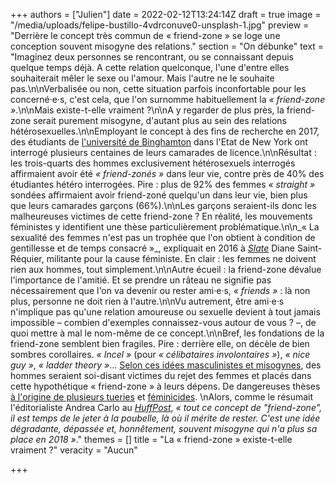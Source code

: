 +++
authors = ["Julien"]
date = 2022-02-12T13:24:14Z
draft = true
image = "/media/uploads/felipe-bustillo-4vdrconuve0-unsplash-1.jpg"
preview = "Derrière le concept très commun de « friend-zone » se loge une conception souvent misogyne des relations."
section = "On débunke"
text = "Imaginez deux personnes se rencontrant, ou se connaissant depuis quelque temps déjà. A cette relation quelconque, l'une d'entre elles souhaiterait mêler le sexe ou l'amour. Mais l'autre ne le souhaite pas.\n\nVerbalisée ou non, cette situation parfois inconfortable pour les concerné·e·s, c'est cela, que l'on surnomme habituellement la _« friend-zone »_.\n\nMais existe-t-elle vraiment ?\n\nA y regarder de plus près, la friend-zone serait purement misogyne, d'autant plus au sein des relations hétérosexuelles.\n\nEmployant le concept à des fins de recherche en 2017, des étudiants de [l'université de Binghamton](https://orb.binghamton.edu/cgi/viewcontent.cgi?article=1003&context=research_days_posters) dans l'Etat de New York ont interrogé plusieurs centaines de leurs camarades de licence.\n\nRésultat : les trois-quarts des hommes exclusivement hétérosexuels interrogés affirmaient avoir été _« friend-zonés »_ dans leur vie, contre près de 40% des étudiantes hétéro interrogées. Pire : plus de 92% des femmes _« straight »_ sondées affirmaient avoir friend-zoné quelqu'un dans leur vie, bien plus que leurs camarades garçons (66%).\n\nLes garçons seraient-ils donc les malheureuses victimes de cette friend-zone ? En réalité, les mouvements féministes y identifient une thèse particulièrement problématique.\n\n_« La sexualité des femmes n'est pas un trophée que l'on obtient à condition de gentillesse et de temps consacré »_, expliquait en 2016 à [_Slate_](http://www.slate.fr/story/123695/lfriendzone-sexiste) Diane Saint-Réquier, militante pour la cause féministe. En clair : les femmes ne doivent rien aux hommes, tout simplement.\n\nAutre écueil : la friend-zone dévalue l'importance de l'amitié. Et se prendre un râteau ne signifie pas nécessairement que l'on va devenir ou rester ami·e·s, _« friends »_ : là non plus, personne ne doit rien à l'autre.\n\nVu autrement, être ami·e·s n'implique pas qu'une relation amoureuse ou sexuelle devient à tout jamais impossible – combien d'exemples connaissez-vous autour de vous ? –, de quoi mettre à mal le nom-même de ce concept.\n\nBref, les fondations de la friend-zone semblent bien fragiles. Pire : derrière elle, on décèle de bien sombres corollaires. _« Incel »_ (pour _« célibataires involontaires »_), _« nice guy »_, _« ladder theory »_... [Selon ces idées masculinistes et misogynes](https://www.numerama.com/politique/350463-ce-que-le-vocabulaire-des-masculinistes-montre-de-leur-ideologie.html), des hommes seraient soi-disant victimes du rejet des femmes et placés dans cette hypothétique « friend-zone » à leurs dépens. De dangereuses thèses [à l'origine de plusieurs tueries](https://www.lemonde.fr/pixels/article/2018/04/24/attaque-de-toronto-qui-sont-les-incels-ce-groupe-de-celibataires-auquel-se-refere-le-suspect_5290048_4408996.html) et [féminicides](https://ici.radio-canada.ca/nouvelle/1844611/polytechnique-antifeminisme-melissa-blais-lutte-femmes-violence).  \nAlors, comme le résumait l'éditorialiste Andrea Carlo au [_HuffPost_](https://www.huffingtonpost.co.uk/entry/friend-zone_uk_5bf7e5fde4b0589e5006f124), _« tout ce concept de \"friend-zone\", il est temps de le jeter à la poubelle, là où il mérite de rester. C'est une idée dégradante, dépassée et, honnêtement, souvent misogyne qui n'a plus sa place en 2018 »_."
themes = []
title = "La « friend-zone » existe-t-elle vraiment ?"
veracity = "Aucun"

+++
